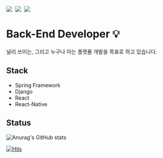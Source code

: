 

<img src="https://img.shields.io/badge/JAVA-007396?style=for-the-badge&logo=java&logoColor=white">&nbsp;
<img src="https://img.shields.io/badge/Spring-6DB33F?style=for-the-badge&logo=Spring&logoColor=white">&nbsp;
<img src="https://img.shields.io/badge/react-61DAFB?style=for-the-badge&logo=react&logoColor=black">


# Back-End Developer 💡

널리 쓰이는, 그리고 누구나 아는 플랫폼 개발을 목표로 하고 있습니다. 

 ## Stack

- Spring Framework
- Django
- React
- React-Native

## Status

![Anurag's GitHub stats](https://github-readme-stats.vercel.app/api?username=Jungeunkim-dev&show_icons=true&theme=dracula)

[![Hits](https://hits.seeyoufarm.com/api/count/incr/badge.svg?url=https%3A%2F%2Fgithub.com%2FJungeunkim-dev&count_bg=%23096044&title_bg=%23555555&icon=reddit.svg&icon_color=%23E7E7E7&title=hits&edge_flat=false)](https://hits.seeyoufarm.com)
